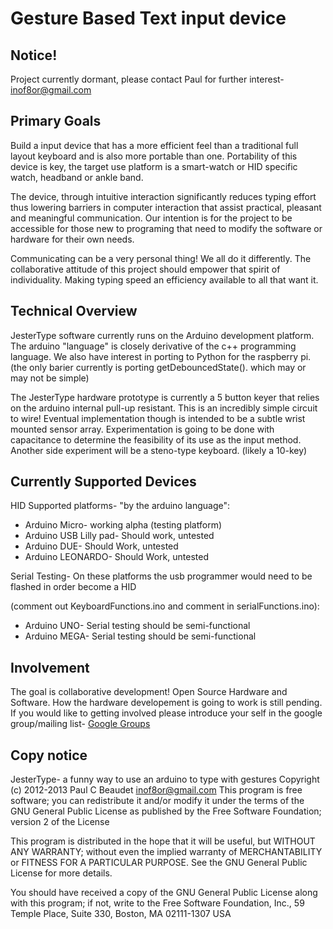 Gesture Based Text input device
===============================
Notice!
----------------------
Project currently dormant, please contact Paul for further interest- inof8or@gmail.com

Primary Goals
----------------------
Build a input device that has a more efficient feel than a traditional full layout keyboard and is also more portable than one. Portability of this device is key, the target use platform is a smart-watch or HID specific watch, headband or ankle band.

The device, through intuitive interaction significantly reduces typing effort thus lowering barriers in computer interaction that assist practical, pleasant and meaningful communication. Our intention is for the project to be accessible for those new to programing that need to modify the software or hardware for their own needs. 

Communicating can be a very personal thing! We all do it differently. The collaborative attitude of this project should empower that spirit of individuality. Making typing speed an efficiency available to all that want it.

Technical Overview
------------------------
JesterType software currently runs on the Arduino development platform. The arduino "language" is closely derivative of the c++ programming language. We also have interest in porting to Python for the raspberry pi. (the only barier currently is porting getDebouncedState(). which may or may not be simple)

The JesterType hardware prototype is currently a 5 button keyer that relies on the arduino internal pull-up resistant. This is an incredibly simple circuit to wire! Eventual implementation though is intended to be a subtle wrist mounted sensor array. Experimentation is going to be done with capacitance to determine the feasibility of its use as the input method. Another side experiment will be a steno-type keyboard. (likely a 10-key)

Currently Supported Devices
--------------------------
HID Supported platforms- "by the arduino language":
* Arduino Micro- working alpha (testing platform)
* Arduino USB Lilly pad- Should work, untested
* Arduino DUE- Should Work, untested
* Arduino LEONARDO- Should Work, untested

Serial Testing- On these platforms the usb programmer would need to be flashed in order become a HID

(comment out KeyboardFunctions.ino and comment in serialFunctions.ino):
* Arduino UNO- Serial testing should be semi-functional
* Arduino MEGA- Serial testing should be semi-functional

Involvement
------------
The goal is collaborative development! Open Source Hardware and Software. How the hardware developement is going to work is still pending. If you would like to getting involved please introduce your self in the google group/mailing list- 
[Google Groups](https://groups.google.com/forum/?fromgroups#!forum/jestertype)


Copy notice
----------------
 JesterType- a funny way to use an arduino to type with gestures
 Copyright (c) 2012-2013 Paul C Beaudet <inof8or@gmail.com>
 This program is free software; 
 you can redistribute it and/or modify it under the terms of the GNU General Public License
 as published by the Free Software Foundation; version 2 of the License

This program is distributed in the hope that it will be useful, but WITHOUT ANY WARRANTY;
without even the implied warranty of MERCHANTABILITY or FITNESS FOR A PARTICULAR PURPOSE.
See the GNU General Public License for more details.

You should have received a copy of the GNU General Public License along with this program;
if not, write to the Free Software Foundation, Inc.,
59 Temple Place, Suite 330, Boston, MA 02111-1307 USA


